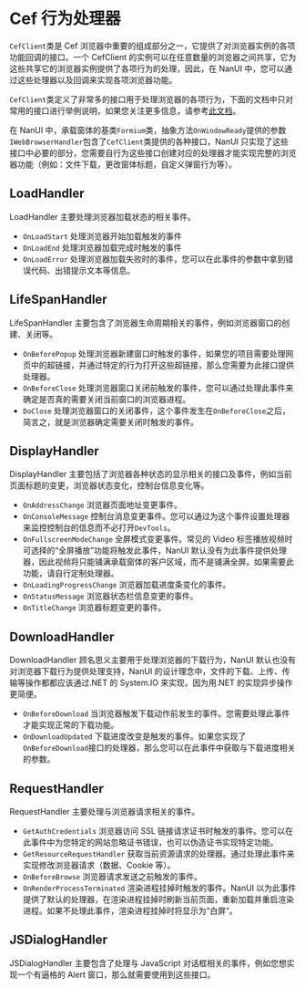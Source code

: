 # Cef 行为处理器

`CefClient`类是 Cef 浏览器中重要的组成部分之一，它提供了对浏览器实例的各项功能回调的接口。一个 CefClient 的实例可以在任意数量的浏览器之间共享，它为这些共享它的浏览器实例提供了各项行为的处理，因此，在 NanUI 中，您可以通过这些处理器以及回调来实现各项浏览器功能。

`CefClient`类定义了非常多的接口用于处理浏览器的各项行为，下面的文档中只对常用的接口进行举例说明，如果您关注更多信息，请参考[此文档](<https://magpcss.org/ceforum/apidocs3/projects/(default)/CefClient.html>)。

在 NanUI 中，承载窗体的基类`Formium`类，抽象方法`OnWindowReady`提供的参数`IWebBrowserHandler`包含了`CefClient`类提供的各种接口，NanUI 只实现了这些接口中必要的部分，您需要自行为这些接口创建对应的处理器才能实现完整的浏览器功能（例如：文件下载，更改窗体标题，自定义弹窗行为等）。

## LoadHandler

LoadHandler 主要处理浏览器加载状态的相关事件。

- `OnLoadStart` 处理浏览器开始加载触发的事件
- `OnLoadEnd` 处理浏览器加载完成时触发的事件
- `OnLoadError` 处理浏览器加载失败时的事件，您可以在此事件的参数中拿到错误代码、出错提示文本等信息。

## LifeSpanHandler

LifeSpanHandler 主要包含了浏览器生命周期相关的事件，例如浏览器窗口的创建、关闭等。

- `OnBeforePopup` 处理浏览器新建窗口时触发的事件，如果您的项目需要处理网页中的超链接，并通过特定的行为打开这些超链接，那么您需要为此接口提供处理器。
- `OnBeforeClose` 处理浏览器窗口关闭前触发的事件，您可以通过处理此事件来确定是否真的需要关闭当前窗口的浏览器进程。
- `DoClose` 处理浏览器窗口的关闭事件，这个事件发生在`OnBeforeClose`之后，简言之，就是浏览器确定需要关闭时触发的事件。

## DisplayHandler

DisplayHandler 主要包括了浏览器各种状态的显示相关的接口及事件，例如当前页面标题的变更，浏览器状态变化，控制台信息变化等。

- `OnAddressChange` 浏览器页面地址变更事件。
- `OnConsoleMessage` 控制台消息变更事件。您可以通过为这个事件设置处理器来监控控制台的信息而不必打开`DevTools`。
- `OnFullscreenModeChange` 全屏模式变更事件。常见的 Video 标签播放视频时可选择的“全屏播放”功能将触发此事件，NanUI 默认没有为此事件提供处理器，因此视频将只能铺满承载窗体的客户区域，而不是铺满全屏。如果需要此功能，请自行定制处理器。
- `OnLoadingProgressChange` 浏览器加载进度条变化的事件。
- `OnStatusMessage` 浏览器状态栏信息变更的事件。
- `OnTitleChange` 浏览器标题变更的事件。

## DownloadHandler

DownloadHandler 顾名思义主要用于处理浏览器的下载行为，NanUI 默认也没有对浏览器下载行为提供处理支持，NanUI 的设计理念中，文件的下载、上传、传输等操作都都应该通过.NET 的 System.IO 来实现，因为用.NET 的实现异步操作更简便。

- `OnBeforeDownload` 当浏览器触发下载动作前发生的事件。您需要处理此事件才能实现正常的下载功能。
- `OnDownloadUpdated` 下载进度改变是触发的事件。如果您实现了`OnBeforeDownload`接口的处理器，那么您可以在此事件中获取与下载进度相关的参数。

## RequestHandler

RequestHandler 主要处理与浏览器请求相关的事件。

- `GetAuthCredentials` 浏览器访问 SSL 链接请求证书时触发的事件。您可以在此事件中为您特定的网站忽略证书错误，也可以伪造证书实现特定功能。
- `GetResourceRequestHandler` 获取当前资源请求的处理器。通过处理此事件来实现修改浏览器请求（数据、Cookie 等）。
- `OnBeforeBrowse` 浏览器请求发送之前触发的事件。
- `OnRenderProcessTerminated` 渲染进程挂掉时触发的事件。NanUI 以为此事件提供了默认的处理器，在渲染进程挂掉时刷新当前页面，重新加载并重启渲染进程。如果不处理此事件，渲染进程挂掉时将显示为“白屏”。

## JSDialogHandler

JSDialogHandler 主要包含了处理与 JavaScript 对话框相关的事件，例如您想实现一个有逼格的 Alert 窗口，那么就需要使用到这些接口。
